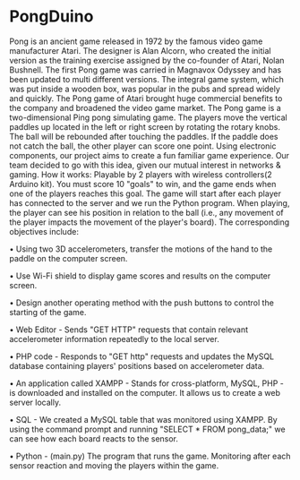 # PongDuino
Pong is an ancient game released in 1972 by the famous video game manufacturer Atari. The designer is Alan Alcorn, who created the initial version as the training exercise assigned by the co-founder of Atari, Nolan Bushnell. The first Pong game was carried in Magnavox Odyssey and has been updated to multi different versions. The integral game system, which was put inside a wooden box, was popular in the pubs and spread widely and quickly. The Pong game of Atari brought huge commercial benefits to the company and broadened the video game market.
The Pong game is a two-dimensional Ping pong simulating game. The players move the vertical paddles up located in the left or right screen by rotating the rotary knobs. The ball will be rebounded after touching the paddles. If the paddle does not catch the ball, the other player can score one point. 
Using electronic components, our project aims to create a fun familiar game experience. Our team decided to go with this idea, given our mutual interest in networks & gaming.
How it works:
Playable by 2 players with wireless controllers(2 Arduino kit). You must score 10 "goals" to win, and the game ends when one of the players reaches this goal.
The game will start after each player has connected to the server and we run the Python program.  When playing, the player can see his position in relation to the ball (i.e., any movement of the player impacts the movement of the player's board). 
The corresponding objectives include:

•	 Using two 3D accelerometers, transfer the motions of the hand to the paddle on the computer screen.

•	Use Wi-Fi shield to display game scores and results on the computer screen.

•	Design another operating method with the push buttons to control the starting of the game.

•	Web Editor - Sends "GET HTTP" requests that contain relevant accelerometer information repeatedly to the local server. 

•	PHP code - Responds to "GET http" requests and updates the MySQL database containing players' positions based on accelerometer data.

•	An application called XAMPP - Stands for cross-platform, MySQL, PHP - is downloaded and installed on the computer. It allows us to create a web server locally.

•	SQL - We created a MySQL table that was monitored using XAMPP. By using the command prompt and running "SELECT * FROM pong_data;" we can see how each board reacts to the sensor.

•	Python - (main.py) The program that runs the game. Monitoring after each sensor reaction and moving the players within the game.

